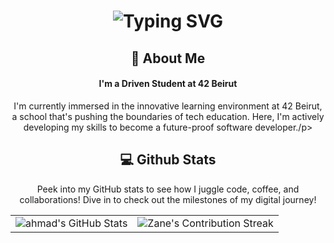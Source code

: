 <div align="center">
    <h1>
        <img src="https://readme-typing-svg.herokuapp.com?font=Jetbrains+mono&size=40&duration=3000&color=33FF33&center=true&vCenter=true&width=435&lines=Hey..+I'm+Ahmad;This+is..;..my+Github..;" alt="Typing SVG"/>
    </h1>
</div>
<div align="center">
    <h2>🚀 About Me</h2>
    <h4>I'm a Driven Student at 42 Beirut</h4>
    <p>I'm currently immersed in the innovative learning environment at 42 Beirut, a school that's pushing the boundaries of tech education. Here, I'm actively developing my skills to become a future-proof software developer./p>
</div>
<div align="center">
<h2 align="center" class="section-heading"> 💻 Github Stats</h2>
<p>Peek into my GitHub stats to see how I juggle code, coffee, and collaborations! Dive in to check out the milestones of my digital journey!</p>
 <table align="center" width="100%" height="100%" >
    <tr>
       <td><img style="border: none;" src="https://github-profile-summary-cards.vercel.app/api/cards/profile-details?username=ahmadmnsur&theme=github_dark" alt="ahmad's GitHub Stats"/></td>   
       <td><img style="border: none;" src="https://github-readme-streak-stats.herokuapp.com/?user=zanepearton&theme=merko" alt="Zane's Contribution Streak"/></td>
    </tr>
 </table>

 <table align="center" width="100%" height="100%" >
    <tr>
        <td><img style="border: none;" src="https://github-profile-summary-cards.vercel.app/api/cards/stats?username=ahmadmnsur&theme=github_dark" alt="ahmad's GitHub Stats"/></td>
        <td><img style="border: none;" src="https://github-profile-summary-cards.vercel.app/api/cards/productive-time?username=ahmadmnsur&theme=github_dark&utcOffset=10" alt="ahmad's GitHub Stats"/>
        <td><img style="border: none;" src="https://github-profile-summary-cards.vercel.app/api/cards/repos-per-language?username=ahmadmnsur&theme=github_dark" alt="ahmad's GitHub Stats"/></td>
        <td><img style="border: none;" src="https://github-profile-summary-cards.vercel.app/api/cards/most-commit-language?username=ahmadmnsur&theme=github_dark" alt="ahmad's GitHub Stats"/></td>
    </tr>
 </table>
</div>
